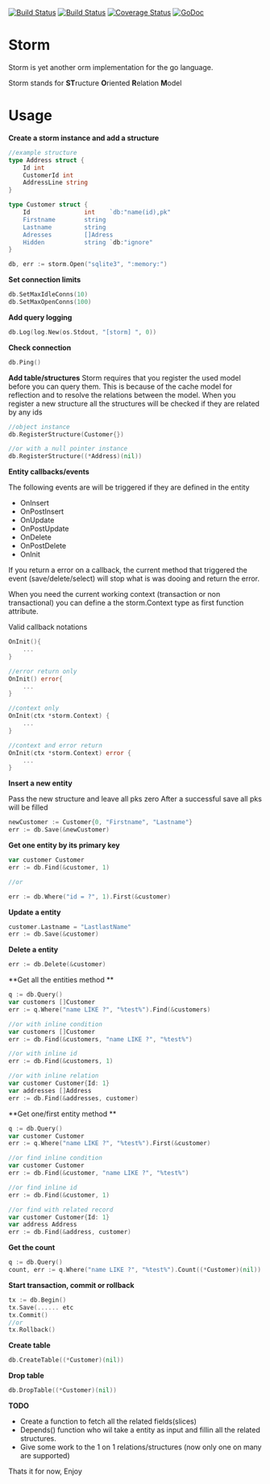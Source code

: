 [![Build Status](https://drone.io/github.com/mbict/storm/status.png)](https://drone.io/github.com/mbict/storm/latest)
[![Build Status](https://travis-ci.org/mbict/storm.png?branch=master)](https://travis-ci.org/mbict/storm)
[![Coverage Status](https://coveralls.io/repos/mbict/storm/badge.png)](https://coveralls.io/r/mbict/storm)
[![GoDoc](https://godoc.org/github.com/mbict/storm?status.png)](http://godoc.org/github.com/mbict/storm)

Storm 
=====

Storm is yet another orm implementation for the go language.

Storm stands for **ST**ructure **O**riented **R**elation **M**odel

Usage
=====

**Create a storm instance and add a structure**
```GO
//example structure
type Address struct {
	Id int
	CustomerId int
	AddressLine string
}

type Customer struct {
	Id               int    `db:"name(id),pk"
	Firstname	     string 
	Lastname	     string
	Adresses		 []Adress
	Hidden           string `db:"ignore"
}

db, err := storm.Open("sqlite3", ":memory:")
```

**Set connection limits**
```GO
db.SetMaxIdleConns(10)
db.SetMaxOpenConns(100)
````

**Add query logging**
```GO
db.Log(log.New(os.Stdout, "[storm] ", 0))
```

**Check connection**
```GO
db.Ping()
````

**Add table/structures**
Storm requires that you register the used model before you can query them. This is because of the cache model for reflection and to resolve the relations between the model.
When you register a new structure all the structures will be checked if they are related by any ids
```GO
//object instance
db.RegisterStructure(Customer{})

//or with a null pointer instance
db.RegisterStructure((*Address)(nil))
```

**Entity callbacks/events**

The following events are will be triggered if they are defined in the entity

* OnInsert
* OnPostInsert
* OnUpdate
* OnPostUpdate
* OnDelete
* OnPostDelete
* OnInit

If you return a error on a callback, the current method that triggered the event (save/delete/select) will stop what is was dooing and return the error.

When you need the current working context (transaction or non transactional) you can define a the storm.Context type as first function attribute.

Valid callback notations

```GO
OnInit(){
	...
}

//error return only
OnInit() error{
	...
}

//context only
OnInit(ctx *storm.Context) {
	...
}

//context and error return
OnInit(ctx *storm.Context) error {
	...
}
```

**Insert a new entity**

Pass the new structure and leave all pks zero
After a successful save all pks will be filled
```GO
newCustomer := Customer{0, "Firstname", "Lastname"}
err := db.Save(&newCustomer)
```

**Get one entity by its primary key**
```GO
var customer Customer
err := db.Find(&customer, 1)

//or

err := db.Where("id = ?", 1).First(&customer)
```

**Update a entity**
```GO
customer.Lastname = "LastlastName"
err := db.Save(&customer)
```

**Delete a entity**
```GO
err := db.Delete(&customer)
```

**Get all the entities method **
```GO
q := db.Query()
var customers []Customer
err := q.Where("name LIKE ?", "%test%").Find(&customers)

//or with inline condition
var customers []Customer
err := db.Find(&customers, "name LIKE ?", "%test%")

//or with inline id
err := db.Find(&customers, 1)

//or with inline relation
var customer Customer{Id: 1}
var addresses []Address
err := db.Find(&addresses, customer)

```

**Get one/first entity method **
```GO
q := db.Query()
var customer Customer
err := q.Where("name LIKE ?", "%test%").First(&customer)

//or find inline condition
var customer Customer
err := db.Find(&customer, "name LIKE ?", "%test%")

//or find inline id
err := db.Find(&customer, 1)

//or find with related record
var customer Customer{Id: 1}
var address Address
err := db.Find(&address, customer)
```

**Get the count**
```GO
q := db.Query()
count, err := q.Where("name LIKE ?", "%test%").Count((*Customer)(nil))
```

**Start transaction, commit or rollback**
```GO
tx := db.Begin()
tx.Save(...... etc
tx.Commit()
//or
tx.Rollback()
```

**Create table**
```GO
db.CreateTable((*Customer)(nil))
```

**Drop table**
```GO
db.DropTable((*Customer)(nil))
```



**TODO**
- Create a function to fetch all the related fields(slices)
- Depends() function who wil take a entity as input and fillin all the related structures.
- Give some work to the 1 on 1 relations/structures (now only one on many are supported)

Thats it for now, Enjoy